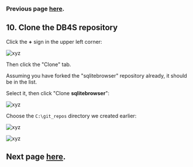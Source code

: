 ### Previous page [here](https://github.com/sqlitebrowser/sqlitebrowser/wiki/Win64-setup-—-Step-9-—-Install-GitHub-Desktop).

## 10. Clone the DB4S repository

Click the **+** sign in the upper left corner:

![xyz](https://github.com/sqlitebrowser/db4s-screenshots/raw/master/wiki/10-clone_db4s_repo/072.png)

Then click the "Clone" tab.

Assuming you have forked the "sqlitebrowser" repository already, it should be in the list.

Select it, then click "Clone **sqlitebrowser**":

![xyz](https://github.com/sqlitebrowser/db4s-screenshots/raw/master/wiki/10-clone_db4s_repo/073.png)

Choose the `C:\git_repos` directory we created earlier:

![xyz](https://github.com/sqlitebrowser/db4s-screenshots/raw/master/wiki/10-clone_db4s_repo/076.png)

![xyz](https://github.com/sqlitebrowser/db4s-screenshots/raw/master/wiki/10-clone_db4s_repo/077.png)

## Next page [here](https://github.com/sqlitebrowser/sqlitebrowser/wiki/Win64-setup-—-Step-11-—-Generate-MSVC-solution-file).